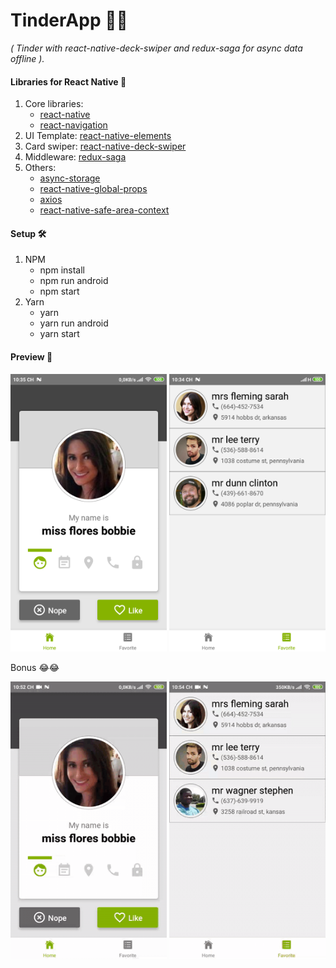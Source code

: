 # TinderApp 💖💖

_( Tinder with react-native-deck-swiper and redux-saga for async data offline )._

#### Libraries for React Native 📔

1. Core libraries:
   - [react-native](https://reactnative.dev/)
   - [react-navigation](https://reactnavigation.org/)
1. UI Template: [react-native-elements](https://react-native-elements.github.io/react-native-elements/)
1. Card swiper: [react-native-deck-swiper](https://github.com/alexbrillant/react-native-deck-swiper)
1. Middleware: [redux-saga](https://redux-saga.js.org/)
1. Others:
   - [async-storage](https://react-native-community.github.io/async-storage/)
   - [react-native-global-props](https://github.com/Ajackster/react-native-global-props)
   - [axios](https://github.com/axios/axios)
   - [react-native-safe-area-context](https://github.com/th3rdwave/react-native-safe-area-context)

#### Setup 🛠

1. NPM
   - npm install
   - npm run android
   - npm start
1. Yarn
   - yarn
   - yarn run android
   - yarn start

#### Preview 📸

<img src="/preview/favorites-page.png" alt="Homepage" width="250px"/>
<img src="/preview/homepage.png" alt="Favorites page" width="250px"/>

Bonus 😂😂

<img src="/preview/Card-swipe.gif" alt="Card swipe" width="250px"/> 
<img src="/preview/Available-offline.gif" alt="Available offline" width="250px"/>
